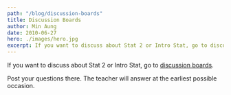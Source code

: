 ```yaml
---
path: "/blog/discussion-boards"
title: Discussion Boards
author: Min Aung
date: 2010-06-27
hero: ./images/hero.jpg
excerpt: If you want to discuss about Stat 2 or Intro Stat, go to discussion boards.
---
```

If you want to discuss about Stat 2 or Intro Stat, go to [discussion boards](http://www.facebook.com/pages/Learn-Teach-Center/132053566806396?v=app_2373072738).

Post your questions there. The teacher will answer at the earliest possible occasion.